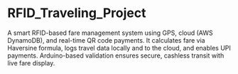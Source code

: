 # RFID_Traveling_Project
A smart RFID-based fare management system using GPS, cloud (AWS DynamoDB), and real-time QR code payments. It calculates fare via Haversine formula, logs travel data locally and to the cloud, and enables UPI payments. Arduino-based validation ensures secure, cashless transit with live fare display.
